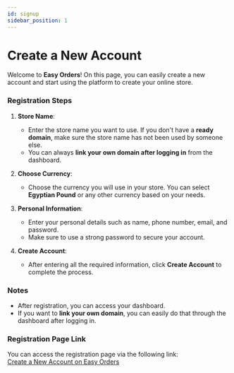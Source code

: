 ```yaml
---
id: signup
sidebar_position: 1
---
```


# Create a New Account

Welcome to **Easy Orders**! On this page, you can easily create a new account and start using the platform to create your online store.

### Registration Steps

1. **Store Name**:
   - Enter the store name you want to use. If you don't have a **ready domain**, make sure the store name has not been used by someone else.
   - You can always **link your own domain after logging in** from the dashboard.

2. **Choose Currency**:
   - Choose the currency you will use in your store. You can select **Egyptian Pound** or any other currency based on your needs.

3. **Personal Information**:
   - Enter your personal details such as name, phone number, email, and password.
   - Make sure to use a strong password to secure your account.

4. **Create Account**:
   - After entering all the required information, click **Create Account** to complete the process.

### Notes

- After registration, you can access your dashboard.
- If you want to **link your own domain**, you can easily do that through the dashboard after logging in.

### Registration Page Link

You can access the registration page via the following link:  
[Create a New Account on Easy Orders](https://www.easy-orders.net/register/)

